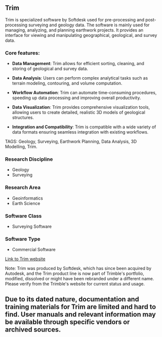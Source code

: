 ## Trim

Trim is specialized software by Softdesk used for pre-processing and post-processing surveying and geology data. The software is mainly used for managing, analyzing, and planning earthwork projects. It provides an interface for viewing and manipulating geographical, geological, and survey data. 

### Core features:

- **Data Management**: Trim allows for efficient sorting, cleaning, and storing of geological and survey data.

- **Data Analysis**: Users can perform complex analytical tasks such as terrain modeling, contouring, and volume computation.

- **Workflow Automation**: Trim can automate time-consuming procedures, speeding up data processing and improving overall productivity.

- **Data Visualization**: Trim provides comprehensive visualization tools, allowing users to create detailed, realistic 3D models of geological structures.

- **Integration and Compatibility**: Trim is compatible with a wide variety of data formats ensuring seamless integration with existing workflows.

TAGS: Geology, Surveying, Earthwork Planning, Data Analysis, 3D Modelling, Trim.

### Research Discipline

- Geology
- Surveying

### Research Area

- Geoinformatics
- Earth Science

### Software Class

- Surveying Software

### Software Type

- Commercial Software

[Link to Trim website](https://connect.trimble.com/)

Note: Trim was produced by Softdesk, which has since been acquired by Autodesk, and the Trim product line is now part of Trimble's portfolio, modified, dissolved or might have been rebranded under a different name. Please verify from the Trimble's website for current status and usage. 

Due to its dated nature, documentation and training materials for Trim are limited and hard to find. User manuals and relevant information may be available through specific vendors or archived sources.
--------------------------------------
